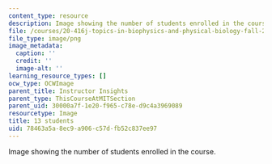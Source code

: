 ```yaml
---
content_type: resource
description: Image showing the number of students enrolled in the course.
file: /courses/20-416j-topics-in-biophysics-and-physical-biology-fall-2014/78463a5a8ec9a906c57dfb52c837ee97_13.png
file_type: image/png
image_metadata:
  caption: ''
  credit: ''
  image-alt: ''
learning_resource_types: []
ocw_type: OCWImage
parent_title: Instructor Insights
parent_type: ThisCourseAtMITSection
parent_uid: 30000a7f-1e20-f965-c78e-d9c4a3969089
resourcetype: Image
title: 13 students
uid: 78463a5a-8ec9-a906-c57d-fb52c837ee97
---
```

Image showing the number of students enrolled in the course.

